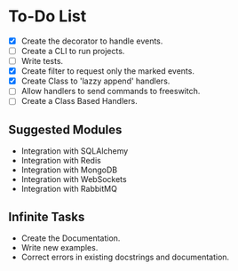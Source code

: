 # To-Do List
- [X] Create the decorator to handle events.
- [ ] Create a CLI to run projects.
- [ ] Write tests.
- [X] Create filter to request only the marked events.
- [X] Create Class to 'lazzy append' handlers.
- [ ] Allow handlers to send commands to freeswitch.
- [ ] Create a Class Based Handlers.

## Suggested Modules
- Integration with SQLAlchemy
- Integration with Redis
- Integration with MongoDB
- Integration with WebSockets
- Integration with RabbitMQ

## Infinite Tasks
- Create the Documentation.
- Write new examples.
- Correct errors in existing docstrings and documentation.

